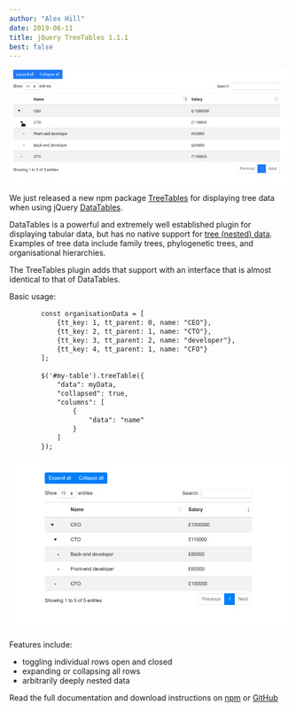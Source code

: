 ```yaml
---
author: "Alex Hill"
date: 2019-06-11
title: jQuery TreeTables 1.1.1
best: false
---
```


<img src="/img/treetables.gif" alt="Gif of plugin in use" />

We just released a new npm package [TreeTables](https://www.npmjs.com/package/treetables)
 for displaying tree data when using jQuery
[DataTables](https://datatables.net/).

DataTables is a powerful and extremely well established plugin for
displaying tabular data, but has no native support for 
[tree (nested) data](https://en.wikipedia.org/wiki/Tree_(data_structure)).
Examples of tree data include family trees, phylogenetic trees, 
and organisational hierarchies.

The TreeTables plugin adds that support with an interface that is almost
identical to that of DataTables. 

Basic usage:

```
        const organisationData = [
            {tt_key: 1, tt_parent: 0, name: "CEO"},
            {tt_key: 2, tt_parent: 1, name: "CTO"},
            {tt_key: 3, tt_parent: 2, name: "developer"},
            {tt_key: 4, tt_parent: 1, name: "CFO"}
        ];

        $('#my-table').treeTable({
            "data": myData,
            "collapsed": true,
            "columns": [
                {
                    "data": "name"
                }
            ]
        });
```

<img src="/img/treetable-screenshot.png" alt="Screenshot of plugin in use" />

Features include:
* toggling individual rows open and closed
* expanding or collapsing all rows
* arbitrarily deeply nested data

Read the full documentation and download instructions on [npm](https://www.npmjs.com/package/treetables)
or [GitHub](https://github.com/reside-ic/TreeTables)